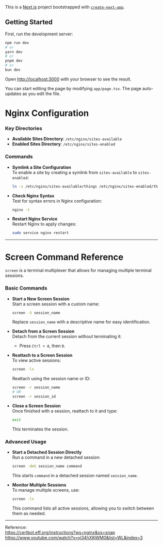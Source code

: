 

This is a [Next.js](https://nextjs.org) project bootstrapped with [`create-next-app`](https://nextjs.org/docs/app/api-reference/cli/create-next-app).

## Getting Started

First, run the development server:

```bash
npm run dev
# or
yarn dev
# or
pnpm dev
# or
bun dev
```

Open [http://localhost:3000](http://localhost:3000) with your browser to see the result.

You can start editing the page by modifying `app/page.tsx`. The page auto-updates as you edit the file.


# Nginx Configuration

### Key Directories
- **Available Sites Directory**: `/etc/nginx/sites-available`
- **Enabled Sites Directory**: `/etc/nginx/sites-enabled`

### Commands

- **Symlink a Site Configuration**  
  To enable a site by creating a symlink from `sites-available` to `sites-enabled`:
  ```bash
  ln -s /etc/nginx/sites-available/things /etc/nginx/sites-enabled/things
  ```

- **Check Nginx Syntax**  
  Test for syntax errors in Nginx configuration:
  ```bash
  nginx -t
  ```

- **Restart Nginx Service**  
  Restart Nginx to apply changes:
  ```bash
  sudo service nginx restart
  ```

---

# Screen Command Reference

`screen` is a terminal multiplexer that allows for managing multiple terminal sessions.

### Basic Commands

- **Start a New Screen Session**  
  Start a screen session with a custom name:
  ```bash
  screen -S session_name
  ```
  Replace `session_name` with a descriptive name for easy identification.

- **Detach from a Screen Session**  
  Detach from the current session without terminating it:
  - Press `Ctrl + A`, then `D`.

- **Reattach to a Screen Session**  
  To view active sessions:
  ```bash
  screen -ls
  ```
  Reattach using the session name or ID:
  ```bash
  screen -r session_name
  # OR
  screen -r session_id
  ```

- **Close a Screen Session**  
  Once finished with a session, reattach to it and type:
  ```bash
  exit
  ```
  This terminates the session.

### Advanced Usage

- **Start a Detached Session Directly**  
  Run a command in a new detached session:
  ```bash
  screen -dmS session_name command
  ```
  This starts `command` in a detached session named `session_name`.

- **Monitor Multiple Sessions**  
  To manage multiple screens, use:
  ```bash
  screen -ls
  ```
  This command lists all active sessions, allowing you to switch between them as needed.

---


Reference:  
https://certbot.eff.org/instructions?ws=nginx&os=snap  
https://www.youtube.com/watch?v=vj34hX8jWM0&list=WL&index=3
